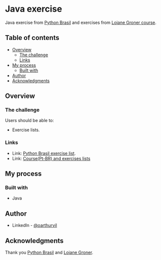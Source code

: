 # Java exercise
Java exercise from [Python Brasil](https://wiki.python.org.br/PythonBrasil) and exercises from [Loiane Groner course](https://loiane.training/curso/java-basico).

## Table of contents

- [Overview](#overview)
  - [The challenge](#the-challenge)
  - [Links](#links)
- [My process](#my-process)
  - [Built with](#built-with)
- [Author](#author)
- [Acknowledgments](#acknowledgments)

## Overview

### The challenge

Users should be able to:

- Exercise lists.


### Links

- Link: [Python Brasil exercise list](https://wiki.python.org.br/ListaDeExercicios).
- Link: [Course(Pt-BR) and exercises lists](https://github.com/loiane/curso-java-basico)


## My process

### Built with

- Java


## Author

- LinkedIn - [@oarthurvil](www.linkedin.com/in/oarthurvil)


## Acknowledgments

Thank you [Python Brasil](https://wiki.python.org.br/PythonBrasil) and [Loiane Groner](https://github.com/loiane).
